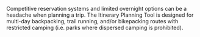 Competitive reservation systems and limited overnight options can be a headache when planning a trip. The Itinerary Planning Tool is designed for multi-day backpacking, trail running, and/or bikepacking routes with restricted camping (i.e. parks where dispersed camping is prohibited).